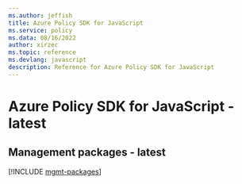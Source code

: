 ```yaml
---
ms.author: jeffish
title: Azure Policy SDK for JavaScript
ms.service: policy
ms.data: 08/16/2022
author: xirzec
ms.topic: reference
ms.devlang: javascript
description: Reference for Azure Policy SDK for JavaScript
---
```

# Azure Policy SDK for JavaScript - latest

## Management packages - latest
[!INCLUDE [mgmt-packages](policy-mgmt-index.md)]